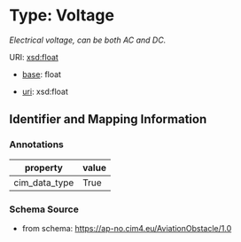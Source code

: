 # Type: Voltage




_Electrical voltage, can be both AC and DC._



URI: [xsd:float](http://www.w3.org/2001/XMLSchema#float)

* [base](https://w3id.org/linkml/base): float

* [uri](https://w3id.org/linkml/uri): xsd:float









## Identifier and Mapping Information





### Annotations

| property | value |
| --- | --- |
| cim_data_type | True || uri | cim:Voltage |



### Schema Source


* from schema: https://ap-no.cim4.eu/AviationObstacle/1.0



